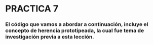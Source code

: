 # PRACTICA 7

### El código que vamos a abordar a continuación, incluye el concepto de herencia prototipeada, la cual fue tema de investigación previa a esta lección.
